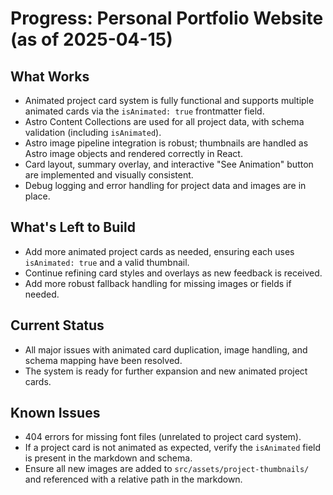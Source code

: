 # Progress: Personal Portfolio Website (as of 2025-04-15)

## What Works

- Animated project card system is fully functional and supports multiple animated cards via the `isAnimated: true` frontmatter field.
- Astro Content Collections are used for all project data, with schema validation (including `isAnimated`).
- Astro image pipeline integration is robust; thumbnails are handled as Astro image objects and rendered correctly in React.
- Card layout, summary overlay, and interactive "See Animation" button are implemented and visually consistent.
- Debug logging and error handling for project data and images are in place.

## What's Left to Build

- Add more animated project cards as needed, ensuring each uses `isAnimated: true` and a valid thumbnail.
- Continue refining card styles and overlays as new feedback is received.
- Add more robust fallback handling for missing images or fields if needed.

## Current Status

- All major issues with animated card duplication, image handling, and schema mapping have been resolved.
- The system is ready for further expansion and new animated project cards.

## Known Issues

- 404 errors for missing font files (unrelated to project card system).
- If a project card is not animated as expected, verify the `isAnimated` field is present in the markdown and schema.
- Ensure all new images are added to `src/assets/project-thumbnails/` and referenced with a relative path in the markdown.